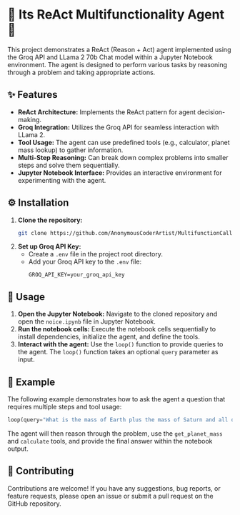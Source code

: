 # 🤖 Its ReAct Multifunctionality Agent 🚀

This project demonstrates a ReAct (Reason + Act) agent implemented using the Groq API and LLama 2 70b Chat model within a Jupyter Notebook environment. The agent is designed to perform various tasks by reasoning through a problem and taking appropriate actions.

## ✨ Features

- **ReAct Architecture:** Implements the ReAct pattern for agent decision-making.
- **Groq Integration:** Utilizes the Groq API for seamless interaction with LLama 2.
- **Tool Usage:** The agent can use predefined tools (e.g., calculator, planet mass lookup) to gather information.
- **Multi-Step Reasoning:** Can break down complex problems into smaller steps and solve them sequentially.
- **Jupyter Notebook Interface:** Provides an interactive environment for experimenting with the agent.

## ⚙️ Installation

1. **Clone the repository:**
   ```bash
   git clone https://github.com/AnonymousCoderArtist/MultifunctionCalling-ReAct-Agent.git 
   ```
2. **Set up Groq API Key:**
   - Create a `.env` file in the project root directory.
   - Add your Groq API key to the `.env` file:
     ```
     GROQ_API_KEY=your_groq_api_key
     ```

## 🚀 Usage

1. **Open the Jupyter Notebook:** Navigate to the cloned repository and open the `noice.ipynb` file in Jupyter Notebook.
2. **Run the notebook cells:** Execute the notebook cells sequentially to install dependencies, initialize the agent, and define the tools.
3. **Interact with the agent:** Use the `loop()` function to provide queries to the agent. The `loop()` function takes an optional `query` parameter as input.

## 📝 Example

The following example demonstrates how to ask the agent a question that requires multiple steps and tool usage:

```python
loop(query="What is the mass of Earth plus the mass of Saturn and all of that times 2?") 
```

The agent will then reason through the problem, use the `get_planet_mass` and `calculate` tools, and provide the final answer within the notebook output.

## 🤝 Contributing

Contributions are welcome! If you have any suggestions, bug reports, or feature requests, please open an issue or submit a pull request on the GitHub repository.

